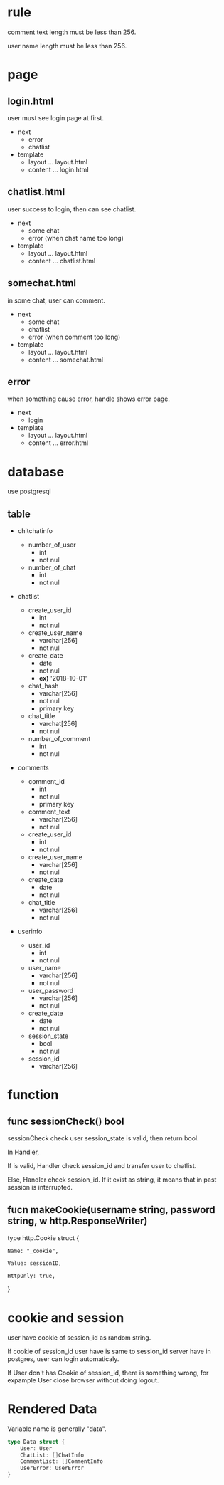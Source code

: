 # rule
comment text length must be less than 256.

user name length must be less than 256.

# page
## login.html
user must see login page at first.
- next
    - error
    - chatlist
- template
    - layout ... layout.html
    - content ... login.html
## chatlist.html
user success to login, then can see chatlist.
- next
    - some chat
    - error (when chat name too long)
- template
    - layout ... layout.html
    - content ... chatlist.html
## somechat.html
in some chat, user can comment.
- next
    - some chat
    - chatlist 
    - error (when comment too long)
- template
    - layout ... layout.html
    - content ... somechat.html
## error
when something cause error, handle shows error page.
- next
    - login
- template
    - layout ... layout.html
    - content ... error.html
# database 
use postgresql
## table
- chitchatinfo
    - number_of_user
        - int
        - not null
    - number_of_chat
        - int
        - not null

- chatlist
    - create_user_id 
        - int
        - not null
    - create_user_name
        - varchar[256] 
        - not null
    - create_date
        - date 
        - not null
        - **ex)** '2018-10-01'
    - chat_hash
        - varchar[256] 
        - not null
        - primary key
    - chat_title
        - varchat[256]
        - not null
    - number_of_comment
        - int
        - not null

- comments
    - comment_id
        - int
        - not null
        - primary key
    - comment_text
        - varchar[256] 
        - not null
    - create_user_id
        - int
        - not null
    - create_user_name
        - varchar[256]
        - not null
    - create_date
        - date
        - not null
    - chat_title
        - varchar[256] 
        - not null
- userinfo
    - user_id
        - int
        - not null
    - user_name
        - varchar[256]
        - not null
    - user_password
        - varchar[256]
        - not null
    - create_date
        - date
        - not null
    - session_state
        - bool
        - not null
    - session_id
        - varchar[256]

# function
## func sessionCheck() bool
sessionCheck check user session_state is valid, then return bool.

In Handler, 

If is valid, Handler check session_id and transfer user to chatlist. 

Else, Handler check session_id. If it exist as string, it means that in past session is interrupted.
## fucn makeCookie(username string, password string, w http.ResponseWriter) 
type http.Cookie struct {

    Name: "_cookie",

    Value: sessionID,

    HttpOnly: true,

}

# cookie and session
user have cookie of session_id as random string.

If cookie of session_id user have is same to session_id server have in postgres, user can login automaticaly.

If User don't has Cookie of session_id, there is something wrong, for expample User close browser without doing logout.

# Rendered Data
Variable name is generally "data".

```Go
type Data struct {
    User: User
    ChatList: []ChatInfo
    CommentList: []CommentInfo
    UserError: UserError 
}
```